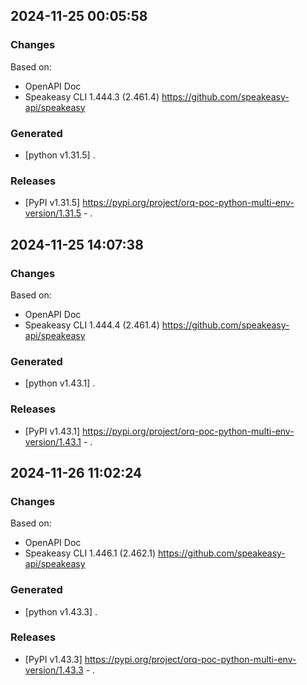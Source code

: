 

## 2024-11-25 00:05:58
### Changes
Based on:
- OpenAPI Doc  
- Speakeasy CLI 1.444.3 (2.461.4) https://github.com/speakeasy-api/speakeasy
### Generated
- [python v1.31.5] .
### Releases
- [PyPI v1.31.5] https://pypi.org/project/orq-poc-python-multi-env-version/1.31.5 - .

## 2024-11-25 14:07:38
### Changes
Based on:
- OpenAPI Doc  
- Speakeasy CLI 1.444.4 (2.461.4) https://github.com/speakeasy-api/speakeasy
### Generated
- [python v1.43.1] .
### Releases
- [PyPI v1.43.1] https://pypi.org/project/orq-poc-python-multi-env-version/1.43.1 - .

## 2024-11-26 11:02:24
### Changes
Based on:
- OpenAPI Doc  
- Speakeasy CLI 1.446.1 (2.462.1) https://github.com/speakeasy-api/speakeasy
### Generated
- [python v1.43.3] .
### Releases
- [PyPI v1.43.3] https://pypi.org/project/orq-poc-python-multi-env-version/1.43.3 - .